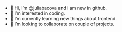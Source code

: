 - 👋 Hi, I’m @juliabacova and i am new in github.
- 👀 I’m interested in coding.
- 🌱 I’m currently learning new things about frontend.
- 💞️ I’m looking to collaborate on couple of projects.
